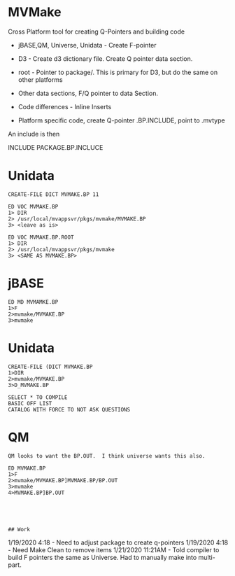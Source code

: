 # MVMake

Cross Platform tool for creating Q-Pointers and building code

* jBASE,QM, Universe, Unidata - Create F-pointer
* D3 - Create d3 dictionary file.  Create Q pointer data section.

* root - Pointer to package/. This is primary for D3, but do the same on other platforms
* Other data sections, F/Q pointer to data Section.

* Code differences - Inline Inserts

* Platform specific code, create Q-pointer <package>.BP.INCLUDE, point to <package>.mvtype

An include is then

INCLUDE PACKAGE.BP.INCLUCE <include>

# Unidata

```
CREATE-FILE DICT MVMAKE.BP 11

ED VOC MVMAKE.BP
1> DIR
2> /usr/local/mvappsvr/pkgs/mvmake/MVMAKE.BP
3> <leave as is>

ED VOC MVMAKE.BP.ROOT
1> DIR
2> /usr/local/mvappsvr/pkgs/mvmake
3> <SAME AS MVMAKE.BP>
```

# jBASE
```
ED MD MVMAMKE.BP
1>F
2>mvmake/MVMAKE.BP
3>mvmake
```

# Unidata
```
CREATE-FILE (DICT MVMAKE.BP
1>DIR
2>mvmake/MVMAKE.BP
3>D_MVMAKE.BP

SELECT * TO COMPILE
BASIC OFF LIST
CATALOG WITH FORCE TO NOT ASK QUESTIONS
```
# QM
```
QM looks to want the BP.OUT.  I think universe wants this also.

ED MVMAKE.BP
1>F
2>mvmake/MVMAKE.BP]MVMAKE.BP/BP.OUT
3>mvmake
4>MVMAKE.BP]BP.OUT





## Work
```
1/19/2020 4:18 - Need to adjust package to create q-pointers
1/19/2020 4:18 - Need Make Clean to remove items
1/21/2020 11:21AM - Told compiler to build F pointers the same as Universe.  Had to manually make into multi-part.

````



